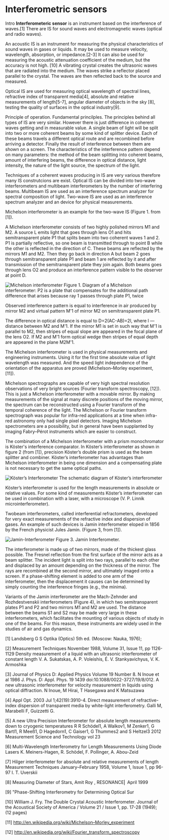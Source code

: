 Interferometric sensors
==============

Intro
**Interferometeric sensor** is an instrument based on the interference of waves.[1] There are IS for sound waves and electromagnetic waves (optical and radio waves). 

An acoustic IS is an instrument for measuring the physical characteristics of sound waves in gases or liquids. It may be used to measure velocity, wavelength, absorption, or impedance.[2-3] It can also be used for measuring the acoustic attenuation coefficient of the medium, but the accuracy is not high. [10] 
A vibrating crystal creates the ultrasonic waves that are radiated into the medium. The waves strike a reflector placed parallel to the crystal. The waves are then reflected back to the source and measured.

Optical IS are used for measuring optical wavelength of spectral lines, refractive index of transparent media[4], absolute and relative measurements of length[5-7], angular diameter of objects in the sky [8], testing the quality of surfaces in the optical industry[9].

Principle of operation. Fundamental princilples.
The principles behind all types of IS are very similar. However there is just difference in coherent waves getting and in measurable value. A single beam of light will be split into two or more coherent beams by some kind of splitter device. Each of these beams travels a different optical route and are recombined before arriving a detector. Finally the result of interference between them are shown on a screen. The characteristics of the interference pattern depend on many parameters: the method of the beam splitting into coherent beams, amount of interfering beams, the difference in optical distance, light intensity, the nature of the light source, the spectrum of the light.

Techniques of a coherent waves producing in IS are very various therefore many IS construtcions are exist. Optical IS can be divided into two-wave interferometers and multibeam interferometers by the number of interfering beams. Multibeam IS are used as an interference spectrum analyzer for spectral composition of light. Two-wave IS are used as an interference spectrum analyzer and an device for physical measurements.

Michelson interferometer is an example for the two-wave IS (Figure 1. from [1]). 

A Michelson interferometer consists of two highly polished mirrors M1 and M2. A source L emits light that goes through lens O1 and hits semitransparent plate P1 that splits beam into two coherent waves 1 and 2.  
P1 is partially reflective, so one beam is transmitted through to point B while the other is reflected in the direction of C. 
These beams are reflected by the mirrors M1 and M2. Then they go back in direction A but beam 2 goes through semitransparent plate P1 and beam 1 are reflected by it and after transmission of the semitransparent plate they join again. Both beams goes through lens O2 and produce an interference pattern visible to the observer at point D. 

![Michelson interferometer](https://raw.github.com/platomik/AE2M32OSS/master/pic1.jpg)
Figure 1. Diagram of a Michelson interferometer: P2 is a plate that compensates for the additional path difference that arises because ray 1 passes through plate P1, twice

Observed interference pattern is equal to interference in air produced by mirror M2 and virtual pattern M'1 of mirror M2 on semitransparent plate P1.

The difference in optical distance is equal to D=2(AC-АВ)=2l, where l — distance between M2 and M'1. 
If the mirror M1 is set in such way that M'1 is parallel to M2, then stripes of equal slope are appeared in the focal plane of the lens O2. If M2 and M'1 form optical wedge then  stripes of equal depth are appeared in the plane M2M'1.

The Michelson interferometer is used in physical measurements and engineering instruments. Using it for the first time absolute value of light wavelength was measured. And the speed light independence of the orientation of the apparatus are proved (Michelson–Morley experiment, [11]). 

Michelson spectrographs are capable of very high spectral resolution observations of very bright sources (Fourier transform spectroscopy, [12]). This is just a Michelson interferometer with a movable mirror. By making measurements of the signal at many discrete positions of the moving mirror, the spectrum can be reconstructed using a Fourier transform of the temporal coherence of the light.  The Michelson or Fourier transform spectrograph was popular for infra-red applications at a time when infra-red astronomy only had single pixel detectors. Imaging Michelson spectrometers are a possibility, but in general have been supplanted by imaging Fabry–Pérot instruments which are easier to construct.


The combination of a Michelson interferometer with a prism monochromator is Köster's interference comparator. In Köster’s interferometer as shown in figure 2 (from [1]), precision Köster’s double prism is used as the beam splitter and combiner. Köster’s interferometer has advantages than Michelson interferometer in being one dimension and a compensating plate is not necessary to get the same optical paths.

![Köster’s Interferometer](https://raw.github.com/platomik/AE2M32OSS/master/pic2_1.jpg)
The schematic diagram of Köster’s interferometer

Köster’s interferometer is used for the length measurements in absolute or relative values. For some kind of measurements Köster’s interferometer can be used in combination with a laser, with a microscope (V. P. Linnik microinterferometer).

Twobeam interferometers, called interferential refractometers, developed for very exact measurements of the refractive index and dispersion of gases. An example of such devices is Jamin interferometer eloped in 1856 by the French physicist Jules Jamin. (Figure 3, from [1]).

![Jamin-Interferometer](https://raw.github.com/platomik/AE2M32OSS/master/pic2.jpg)
Figure 3. Jamin Interferometer.

The interferometer is made up of two mirrors, made of the thickest glass possible. The Fresnel reflection from the first surface of the mirror acts as a beam splitter. The incident light is split into two rays, parallel to each other and displaced by an amount depending on the thickness of the mirror. The rays are recombined at the second mirror, and ultimately imaged onto a screen.
If a phase-shifting element is added to one arm of the interferometer, then the displacement it causes can be determined by simply counting the interference fringes (e.g., the minima).

Variants of the Jamin interferometer are the Mach-Zehnder and Rozhdestvenskii interferometers (Figure 4), in which two semitransparent plates P1 and P2 and two mirrors M1 and M2 are used. The distance between the beams S1 and S2 may be made very large in these interferometers, which facilitates the mounting of various objects of study in one of the beams. For this reason, these instruments are widely used in the studies of air and gas dynamics.



[1] Landsberg G S Optika (Optics) 5th ed. (Moscow: Nauka, 1976);

[2] Measurement Techniques November 1988, Volume 31, Issue 11, pp 1126-1129 Density measurement of a liquid with an ultrasonic interferometer of constant length V. A. Sukatskas, A. P. Voleishis, É. V. Stankyavichyus, V. K. Armoshka

[3] Journal of Physics D: Applied Physics Volume 19 Number 8. N Inoue et al 1986 J. Phys. D: Appl. Phys. 19 1439 doi:10.1088/0022-3727/19/8/012. A new ultrasonic interferometer for velocity measurement in liquids using optical diffraction. N Inoue, M Hirai, T Hasegawa and K Matsuzawa

[4] Appl Opt. 2003 Jul 1;42(19):3910-4. Direct measurement of refractive-index dispersion of transparent media by white-light interferometry. Galli M, Marabelli F, Guizzetti G.

[5] A new Ultra Precision Interferometer for absolute length measurements down to cryogenic temperatures R R Schödel1, A Walkov1, M Zenker1, G Bartl1, R Meeß1, D Hagedorn1, C Gaiser1, G Thummes2 and S Heltzel3 2012 Measurement Science and Technology vol 23 

[6] Multi-Wavelength Interferometry for Length Measurements Using  Diode Lasers K. Meiners-Hagen, R. Schödel, F. Pollinger, A. Abou-Zeid 

[7] Hilger interferometer for absolute and relative measurements of length Measurement Techniques
January–February 1958, Volume 1, Issue 1, pp 96-97 I. T. Uverskii

[8] Measuring Diameter of Stars, Amit Roy , RESONANCE⎜ April  1999 

[9] "Phase-Shifting Interferometry for Determining Optical Sur

[10] William J. Fry. The Double Crystal Acoustic Interferometer. Journal of the Acoustical Society of America / Volume 21 / Issue 1, pp. 17-28 (1949); (12 pages)

[11] http://en.wikipedia.org/wiki/Michelson–Morley_experiment

[12] http://en.wikipedia.org/wiki/Fourier_transform_spectroscopy
